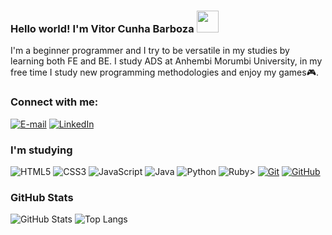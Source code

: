 <h3> Hello world! I'm Vitor Cunha Barboza <img src='https://www.icegif.com/wp-content/uploads/2023/05/icegif-937.gif' width="35"/> </h3> 


  I'm a beginner programmer and I try to be versatile in my studies by learning both FE and BE. I study ADS at Anhembi Morumbi University, in my free time I study new programming methodologies and enjoy my games🎮.




### Connect with me:
[![E-mail](https://img.shields.io/badge/-Email-000?style=for-the-badge&logo=gmail&logoColor=E94D5F)](mailto:josevitor.barboza@gmail.com)
[![LinkedIn](https://img.shields.io/badge/-LinkedIn-000?style=for-the-badge&logo=linkedin&logoColor=30A3DC)](https://www.linkedin.com/in/josé-vitor-cunha-barboza-9a9643152/)


### I'm studying
![HTML5](https://img.shields.io/badge/HTML-000?style=for-the-badge&logo=html5&logoColor=30A3DC)
![CSS3](https://img.shields.io/badge/CSS3-000?style=for-the-badge&logo=css3&logoColor=E94D5F)
![JavaScript](https://img.shields.io/badge/JavaScript-000?style=for-the-badge&logo=javascript&logoColor=30A3DC)
![Java](https://img.shields.io/badge/Java-000?style=for-the-badge&logo=openjdk&logoColor=30A3DC)
![Python](https://img.shields.io/badge/Python-000?style=for-the-badge&logo=python&logoColor=00ff00)
![Ruby](https://img.shields.io/badge/Ruby-CC342D?style=for-the-badge&logo=ruby&logoColor=white)>
[![Git](https://img.shields.io/badge/Git-000?style=for-the-badge&logo=git&logoColor=E94D5F)](https://git-scm.com/doc) 
[![GitHub](https://img.shields.io/badge/GitHub-000?style=for-the-badge&logo=github&logoColor=30A3DC)](https://docs.github.com/)

### GitHub Stats
![GitHub Stats](https://github-readme-stats.vercel.app/api?username=oVirtuo&theme=transparent&bg_color=000&border_color=30A3DC&show_icons=true&icon_color=30A3DC&title_color=8b008b&text_color=FFF)
![Top Langs](https://github-readme-stats-git-masterrstaa-rickstaa.vercel.app/api/top-langs/?username=oVirtuo&layout=compact&bg_color=000&border_color=30A3DC&title_color=8b008b&text_color=FFF)


